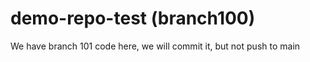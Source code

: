 # demo-repo-test (branch100)

We have branch 101 code here, we will commit it, but not push to main
